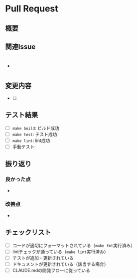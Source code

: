 # Pull Request

## 概要
<!-- PRの概要を簡潔に記述してください -->

## 関連Issue
<!-- 関連するIssue番号を記載してください -->
- #

## 変更内容
<!-- 変更内容を詳細に記述してください -->
- [ ] 

## テスト結果
<!-- テスト結果を記載してください -->
- [ ] `make build`: ビルド成功
- [ ] `make test`: テスト成功
- [ ] `make lint`: lint成功
- [ ] 手動テスト: 

## 振り返り
### 良かった点
- 

### 改善点
- 

## チェックリスト
- [ ] コードが適切にフォーマットされている（`make fmt`実行済み）
- [ ] lintチェックが通っている（`make lint`実行済み）
- [ ] テストが追加・更新されている
- [ ] ドキュメントが更新されている（該当する場合）
- [ ] CLAUDE.mdの開発フローに従っている